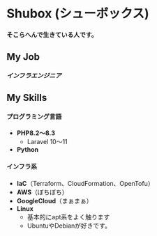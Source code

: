 # Shubox (シューボックス)

#### そこらへんで生きている人です。

## My Job

##### インフラエンジニア

## My Skills

#### プログラミング言語

- **PHP8.2～8.3**
  - Laravel 10～11
- **Python**
#### インフラ系

- **IaC**（Terraform、CloudFormation、OpenTofu）
- **AWS**（ぼちぼち）
- **GoogleCloud**（まぁまぁ）
- **Linux**
  - 基本的にapt系をよく触ります
  - UbuntuやDebianが好きです。


